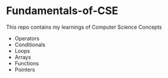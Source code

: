 # Fundamentals-of-CSE
This repo contains my learnings of Computer Science Concepts
- Operators
- Conditionals
- Loops
- Arrays
- Functions
- Pointers
